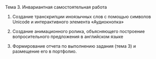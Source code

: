 Тема 3. Инвариантная самостоятельная работа

1. Создание транскрипции иноязычных слов с помощью символов Unicode и интерактивного элемента «Аудиокнопка»

2. Создание анимационного ролика, объясняющего построение вопросительного предложения в английском языке

3. Формирование отчета по выполнению задания (тема 3) и размещение его в портфолио.
